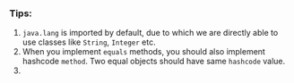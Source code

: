 ### Tips:

1. `java.lang` is imported by default, due to which we are directly able to use classes like `String`, `Integer` etc.
2. When you implement `equals` methods, you should also implement hashcode `method`. Two equal objects should have same `hashcode` value.
3. 